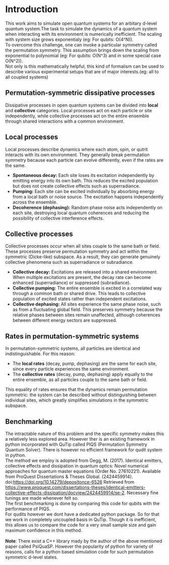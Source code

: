 
# Introduction
This work aims to simulate open quantum systems for an arbitary d-level quantum system.The task to simulate the dynamics of a quantum system when interacting with its environment is numerically inefficient. The scaling with system size grows exponentialy (eg: For qubits: O(4^N)). 
<br>
To overcome this challenge, one can invoke a particular symmetry called the permutation symmetry. This assumption brings down the scaling from exponential to polynomial (eg: For qubits: O(N^3) and in some special case O(N^2)). 
<br>
Not only is this mathematically helpful, this kind of formalism can be used to describe various experimental setups that are of major interests.(eg: all to all coupled systems)

<section>
  <h1>Permutation-symmetric dissipative processes</h1>
  <p>
    Dissipative processes in open quantum systems can be divided into
    <strong>local</strong> and <strong>collective</strong> categories. 
    Local processes act on each particle or site independently, while 
    collective processes act on the entire ensemble through shared
    interactions with a common environment.
  </p>

  <h2>Local processes</h2>
  <p>
    Local processes describe dynamics where each atom, spin, or qutrit
    interacts with its own environment. They generally break permutation 
    symmetry because each particle can evolve differently, even if the 
    rates are the same.
  </p>
  <ul>
    <li>
      <strong>Spontaneous decay:</strong> Each site loses its excitation
      independently by emitting energy into its own bath. This reduces the
      excited population but does not create collective effects such as
      superradiance.
    </li>
    <li>
      <strong>Pumping:</strong> Each site can be excited individually by
      absorbing energy from a local bath or noise source. The excitation
      happens independently across the ensemble.
    </li>
    <li>
      <strong>Decoherence (dephasing):</strong> Random phase noise acts
      independently on each site, destroying local quantum coherences and
      reducing the possibility of collective interference effects.
    </li>
  </ul>

  <h2>Collective processes</h2>
  <p>
    Collective processes occur when all sites couple to the same bath or 
    field. These processes preserve permutation symmetry and act within the 
    symmetric (Dicke-like) subspace. As a result, they can generate 
    genuinely collective phenomena such as superradiance or subradiance.
  </p>
  <ul>
    <li>
      <strong>Collective decay:</strong> Excitations are released into a 
      shared environment. When multiple excitations are present, the decay
      rate can become enhanced (superradiance) or suppressed (subradiance).
    </li>
    <li>
      <strong>Collective pumping:</strong> The entire ensemble is excited 
      in a correlated way through a common bath or shared drive. This leads 
      to collective population of excited states rather than independent 
      excitations.
    </li>
    <li>
      <strong>Collective dephasing:</strong> All sites experience the same 
      phase noise, such as from a fluctuating global field. This preserves 
      symmetry because the relative phases between sites remain unaffected, 
      although coherences between different energy sectors are suppressed.
    </li>
  </ul>

  <h2>Rates in permutation-symmetric systems</h2>
  <p>
    In permutation-symmetric systems, all particles are identical and
    indistinguishable. For this reason:
  </p>
  <ul>
    <li>
      The <strong>local rates</strong> (decay, pump, dephasing) are the same
      for each site, since every particle experiences the same environment.
    </li>
    <li>
      The <strong>collective rates</strong> (decay, pump, dephasing) apply
      equally to the entire ensemble, as all particles couple to the same
      bath or field.
    </li>
  </ul>
  <p>
    This equality of rates ensures that the dynamics remain permutation 
    symmetric: the system can be described without distinguishing between 
    individual sites, which greatly simplifies simulations in the symmetric 
    subspace.
  </p>

# Benchmarking
The intractable nature of this problem and the specific symmetry makes this a relatively less explored area. However ther is an existing framework in python incorporated with QuTip called PIQS (Permutation Symmetry Quantum Solver). There is however no efficient framework for qudit system in python.
<br>
The method we employ is adopted from Gegg, M. (2017). Identical emitters, collective effects and dissipation in quantum optics: Novel numerical approaches for quantum master equations (Order No. 27610221). Available from ProQuest Dissertations & Theses Global. (2424459914). doi:https://doi.org/10.14279/depositonce-6526 Retrieved from https://www.proquest.com/dissertations-theses/identical-emitters-collective-effects-dissipation/docview/2424459914/se-2. Necessary fine tunings are made whenever felt so.
<br>
The first benchmarking is done by comparing this code for qubits with the performance of PIQS. 
<br>
For qudits however we dont have a dedicated python package. So for that we work in completely uncoupled basis in QuTip. Though it is inefficient, this allows us to compare the code for a very small sample size and gain maximum confidence in this method.
<br>
<br>
<strong>Note</strong>: There exist a C++ library mady by the author of the above mentioned paper called PsiQuaSP. However the popularity of python for variety of reasons, calls for a python based simulation code for such permutation symmetric d-level states.